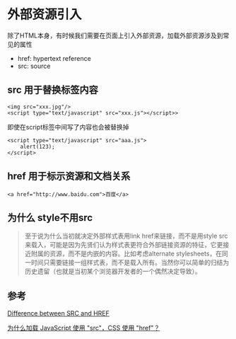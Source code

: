 # 外部资源引入

除了HTML本身，有时候我们需要在页面上引入外部资源，加载外部资源涉及到常见的属性

* href:  hypertext reference
* src:  source

## src 用于替换标签内容

	<img src="xxx.jpg"/>
	<script type="text/javascript" src="xxx.js"></script>>

即使在script标签中间写了内容也会被替换掉

	<script type="text/javascript" src="aaa.js">
		alert(123);
	</script>

## href 用于标示资源和文档关系

	<a href="http://www.baidu.com">百度</a>

## 为什么 style不用src

> 至于说为什么当初就决定外部样式表用link href来链接，而不是用style src来载入，可能是因为先贤们认为样式表更符合外部链接资源的特征，它更接近附属的资源，而不是内嵌的内容。比如考虑alternate stylesheets，在同一时间只需要链接一组样式表，而不是载入所有。当然你可以简单的归结为历史遗留（也就是当初某个浏览器开发者的一个偶然决定导致）。


## 参考

[Difference between SRC and HREF](http://stackoverflow.com/questions/3395359/difference-between-src-and-href)

[为什么加载 JavaScript 使用 "src"，CSS 使用 "href"？](http://www.zhihu.com/question/19708137)

